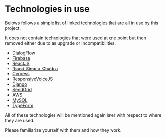 # Technologies in use

Belows follows a simple list of linked technologies that are all in use by this project.

It does not contain technologies that were used at one point but then removed either due 
to an upgrade or incompatibilities.

- [DialogFlow](https://dialogflow.com/)
- [Firebase](https://firebase.google.com/)
- [ReactJS](https://reactjs.org/)
- [React-Simple-Chatbot](https://lucasbassetti.com.br/react-simple-chatbot/)
- [Cypress](https://www.cypress.io/)
- [ResponsiveVoiceJS](https://responsivevoice.org/api/)
- [Django](https://www.djangoproject.com/)
- [SendGrid](https://sendgrid.com/)
- [AWS](https://aws.amazon.com)
- [MySQL](https://www.mysql.com/)
- [TypeForm](https://www.typeform.com/)

All of these technologies will be mentioned again later with respect to where they are used.

Please familiarize yourself with them and how they work.

